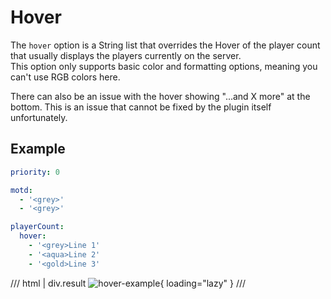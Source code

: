 # Hover

The `hover` option is a String list that overrides the Hover of the player count that usually displays the players currently on the server.  
This option only supports basic color and formatting options, meaning you can't use RGB colors here.

There can also be an issue with the hover showing "...and X more" at the bottom. This is an issue that cannot be fixed by the plugin itself unfortunately.

## Example

```yaml
priority: 0

motd:
  - '<grey>'
  - '<grey>'

playerCount:
  hover:
    - '<grey>Line 1'
    - '<aqua>Line 2'
    - '<gold>Line 3'
```
/// html | div.result
![hover-example](../../../assets/images/examples/hover-example.jpg){ loading="lazy" }
///